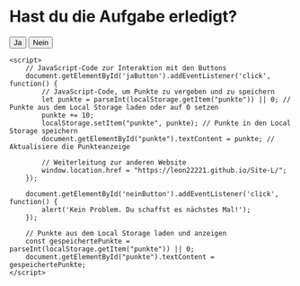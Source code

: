 <html lang="de">
<head>
    <meta charset="UTF-8">
    <meta name="viewport" content="width=device-width, initial-scale=1.0">
    <title>Frage</title>
</head>
<body>
    <h1>Hast du die Aufgabe erledigt?</h1>
    <button id="jaButton">Ja</button>
    <button id="neinButton">Nein</button>

    <script>
        // JavaScript-Code zur Interaktion mit den Buttons
        document.getElementById('jaButton').addEventListener('click', function() {
            // JavaScript-Code, um Punkte zu vergeben und zu speichern
            let punkte = parseInt(localStorage.getItem("punkte")) || 0; // Punkte aus dem Local Storage laden oder auf 0 setzen
            punkte += 10;
            localStorage.setItem("punkte", punkte); // Punkte in den Local Storage speichern
            document.getElementById("punkte").textContent = punkte; // Aktualisiere die Punkteanzeige

            // Weiterleitung zur anderen Website
            window.location.href = "https://leon22221.github.io/Site-L/";
        });

        document.getElementById('neinButton').addEventListener('click', function() {
            alert('Kein Problem. Du schaffst es nächstes Mal!');
        });

        // Punkte aus dem Local Storage laden und anzeigen
        const gespeichertePunkte = parseInt(localStorage.getItem("punkte")) || 0;
        document.getElementById("punkte").textContent = gespeichertePunkte;
    </script>
</body>
</html>





